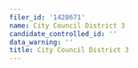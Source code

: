 ```yaml
---
filer_id: '1428671'
name: City Council District 3
candidate_controlled_id: ''
data_warning: ''
title: City Council District 3
---
```

